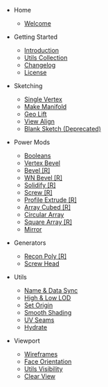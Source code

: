 - Home
    
    - [Welcome](/)

- Getting Started

    - [Introduction](getting-started/introduction.md)
    - [Utils Collection](getting-started/utils-collection.md)
    - [Changelog](getting-started/changelog.md)
    - [License](getting-started/license.md)

- Sketching

    - [Single Vertex](sketching/single-vertex.md)
    - [Make Manifold](sketching/make-manifold.md)
    - [Geo Lift](sketching/geo-lift.md)
    - [View Align](sketching/view-align.md)
    - [Blank Sketch (Deprecated)](sketching/blank-sketch.md)

- Power Mods

    - [Booleans](power-mods/booleans.md)
    - [Vertex Bevel](power-mods/vertex-bevel.md)
    - [Bevel [R]](power-mods/bevel.md)
    - [WN Bevel [R]](power-mods/wn-bevel.md)
    - [Solidify [R]](power-mods/solidify.md)
    - [Screw [R]](power-mods/screw.md)
    - [Profile Extrude [R]](power-mods/profile-extrude.md)
    - [Array Cubed [R]](power-mods/array-cubed.md)
    - [Circular Array](power-mods/circular-array.md)
    - [Square Array [R]](power-mods/square-array.md)
    - [Mirror](power-mods/mirror.md)

- Generators

    - [Recon Poly [R]](generators/recon-poly.md)
    - [Screw Head](generators/screw-head.md)

- Utils

    - [Name & Data Sync](utils/name-and-data-sync.md)
    - [High & Low LOD](utils/high-and-low-lod.md)
    - [Set Origin](utils/set-origin.md)
    - [Smooth Shading](utils/smooth-shading.md)
    - [UV Seams](utils/uv-seams.md)
    - [Hydrate](utils/hydrate.md)

- Viewport

    - [Wireframes](viewport/wireframes.md)
    - [Face Orientation](viewport/face-orientation.md)
    - [Utils Visibility](viewport/utils-visibility.md)
    - [Clear View](viewport/clear-view.md)